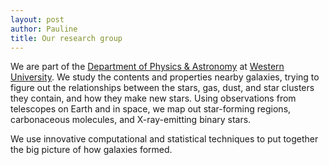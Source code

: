 ```yaml
---
layout: post
author: Pauline
title: Our research group
---
```



We are part of the
[Department of Physics & Astronomy](http://www.physics.uwo.ca) at [Western University](http://www.uwo.ca).
We study the contents and properties nearby galaxies, trying to
figure out the relationships between the stars, gas, dust, and star
clusters they contain, and how they make new stars.
Using observations from telescopes on Earth and in space, we map out star-forming regions, carbonaceous molecules, and X-ray-emitting binary stars.

We use innovative computational and statistical techniques to put together the big picture of how galaxies formed.

